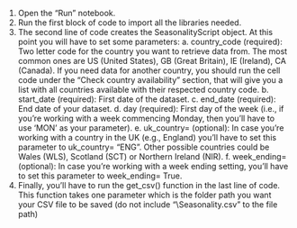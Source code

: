 1.	Open the “Run” notebook.
2.	Run the first block of code to import all the libraries needed.
3.	The second line of code creates the SeasonalityScript object. At this point you will have to set some parameters:
    a.	country_code (required): Two letter code for the country you want to retrieve data from. The most common ones are US (United States), GB (Great Britain), IE (Ireland), CA (Canada).
  	    If you need data for another country, you should run the cell code under the “Check country availability” section, that will give you a list with all countries available with their respected country code.
    b.	start_date (required): First date of the dataset.
    c.	end_date (required): End date of your dataset.
    d.	day (required): First day of the week (i.e., if you’re working with a week commencing Monday, then you’ll have to use ‘MON’ as your parameter).
    e.	uk_country= (optional): In case you’re working with a country in the UK (e.g., England) you’ll have to set this parameter to uk_country= “ENG”. Other possible countries could be Wales (WLS), Scotland (SCT) or Northern Ireland (NIR).
    f.	week_ending= (optional): In case you’re working with a week ending setting, you’ll have to set this parameter to week_ending= True.
5. Finally, you’ll have to run the get_csv() function in the last line of code. This function takes one parameter which is the folder path you want your CSV file to be saved (do not include “\Seasonality.csv” to the file path)
